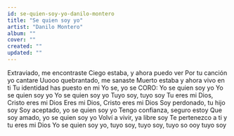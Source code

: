 ```yaml
---
id: se-quien-soy-yo-danilo-montero
title: "Se quien soy yo"
artist: "Danilo Montero"
album: ""
cover: ""
created: ""
updated: ""
---
```


Extraviado, me encontraste
Ciego estaba, y ahora puedo ver
Por tu canción yo cantare
Uuooo quebrantado, me sanaste
Muerto estaba y ahora vivo en ti
Tu identidad has puesto en mi
Yo se, yo se
CORO:
Yo se quien soy yo
Yo se quien soy yo
Yo se quien soy yo
Tuyo soy, tuyo soy
Tu eres mi Dios, Cristo eres mi Dios
Eres mi Dios, Cristo eres mi Dios
Soy perdonado, tu hijo soy
Soy aceptado, yo se quien soy yo
Tengo confianza, seguro estoy
Que soy amado, yo se quien soy yo
Volví a vivir, ya libre soy
Te pertenezco a ti y tu eres mi Dios
Yo se quien soy yo, tuyo soy, tuyo soy, tuyo so ooy tuyo soy